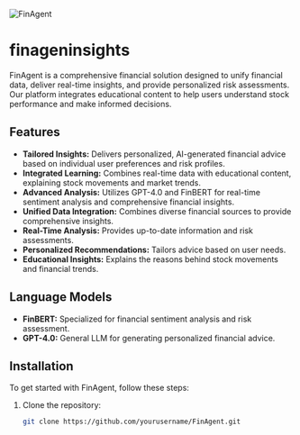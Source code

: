 ![FinAgent](https://github.com/user-attachments/assets/cf7440ba-82b9-4d5a-9026-ed2dcf0f4eec)
# finageninsights

FinAgent is a comprehensive financial solution designed to unify financial data, deliver real-time insights, and provide personalized risk assessments. Our platform integrates educational content to help users understand stock performance and make informed decisions.

## Features

- **Tailored Insights:** Delivers personalized, AI-generated financial advice based on individual user preferences and risk profiles.
- **Integrated Learning:** Combines real-time data with educational content, explaining stock movements and market trends.
- **Advanced Analysis:** Utilizes GPT-4.0 and FinBERT for real-time sentiment analysis and comprehensive financial insights.
- **Unified Data Integration:** Combines diverse financial sources to provide comprehensive insights.
- **Real-Time Analysis:** Provides up-to-date information and risk assessments.
- **Personalized Recommendations:** Tailors advice based on user needs.
- **Educational Insights:** Explains the reasons behind stock movements and financial trends.

## Language Models

- **FinBERT:** Specialized for financial sentiment analysis and risk assessment.
- **GPT-4.0:** General LLM for generating personalized financial advice.

## Installation

To get started with FinAgent, follow these steps:

1. Clone the repository:
   ```bash
   git clone https://github.com/yourusername/FinAgent.git
